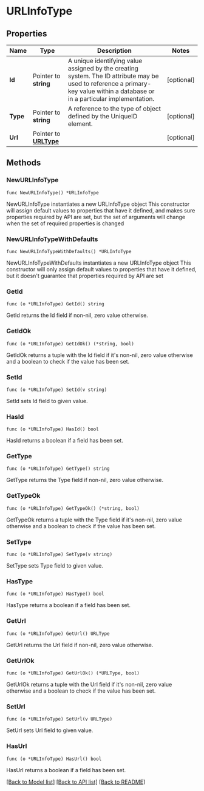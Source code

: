# URLInfoType

## Properties

Name | Type | Description | Notes
------------ | ------------- | ------------- | -------------
**Id** | Pointer to **string** | A unique identifying value assigned by the creating system. The ID attribute may be used to reference a primary-key value within a database or in a particular implementation. | [optional] 
**Type** | Pointer to **string** | A reference to the type of object defined by the UniqueID element. | [optional] 
**Url** | Pointer to [**URLType**](URLType.md) |  | [optional] 

## Methods

### NewURLInfoType

`func NewURLInfoType() *URLInfoType`

NewURLInfoType instantiates a new URLInfoType object
This constructor will assign default values to properties that have it defined,
and makes sure properties required by API are set, but the set of arguments
will change when the set of required properties is changed

### NewURLInfoTypeWithDefaults

`func NewURLInfoTypeWithDefaults() *URLInfoType`

NewURLInfoTypeWithDefaults instantiates a new URLInfoType object
This constructor will only assign default values to properties that have it defined,
but it doesn't guarantee that properties required by API are set

### GetId

`func (o *URLInfoType) GetId() string`

GetId returns the Id field if non-nil, zero value otherwise.

### GetIdOk

`func (o *URLInfoType) GetIdOk() (*string, bool)`

GetIdOk returns a tuple with the Id field if it's non-nil, zero value otherwise
and a boolean to check if the value has been set.

### SetId

`func (o *URLInfoType) SetId(v string)`

SetId sets Id field to given value.

### HasId

`func (o *URLInfoType) HasId() bool`

HasId returns a boolean if a field has been set.

### GetType

`func (o *URLInfoType) GetType() string`

GetType returns the Type field if non-nil, zero value otherwise.

### GetTypeOk

`func (o *URLInfoType) GetTypeOk() (*string, bool)`

GetTypeOk returns a tuple with the Type field if it's non-nil, zero value otherwise
and a boolean to check if the value has been set.

### SetType

`func (o *URLInfoType) SetType(v string)`

SetType sets Type field to given value.

### HasType

`func (o *URLInfoType) HasType() bool`

HasType returns a boolean if a field has been set.

### GetUrl

`func (o *URLInfoType) GetUrl() URLType`

GetUrl returns the Url field if non-nil, zero value otherwise.

### GetUrlOk

`func (o *URLInfoType) GetUrlOk() (*URLType, bool)`

GetUrlOk returns a tuple with the Url field if it's non-nil, zero value otherwise
and a boolean to check if the value has been set.

### SetUrl

`func (o *URLInfoType) SetUrl(v URLType)`

SetUrl sets Url field to given value.

### HasUrl

`func (o *URLInfoType) HasUrl() bool`

HasUrl returns a boolean if a field has been set.


[[Back to Model list]](../README.md#documentation-for-models) [[Back to API list]](../README.md#documentation-for-api-endpoints) [[Back to README]](../README.md)


